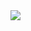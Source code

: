 <img src="https://capsule-render.vercel.app/api?type=transparent&color=auto&height=300&section=header&text=Welcome %10 aaa&fontSize=90" />
